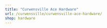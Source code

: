 ```yaml
---
title: "Curwensville Ace Hardware"
url: /curwensville/curwensville-ace-hardware/
shop: hardware
---
```

